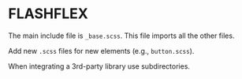 # FLASHFLEX

The main include file is `_base.scss`. This file imports all the other files.

Add new `.scss` files for new elements (e.g., `button.scss`).

When integrating a 3rd-party library use subdirectories.

